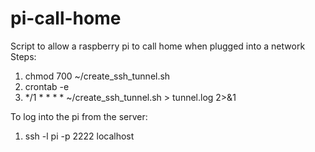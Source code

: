 # pi-call-home
Script to allow a raspberry pi to call home when plugged into a network 
Steps:
1) chmod 700 ~/create_ssh_tunnel.sh
2) crontab -e
3) */1 * * * * ~/create_ssh_tunnel.sh > tunnel.log 2>&1

To log into the pi from the server:
1) ssh -l pi -p 2222 localhost
